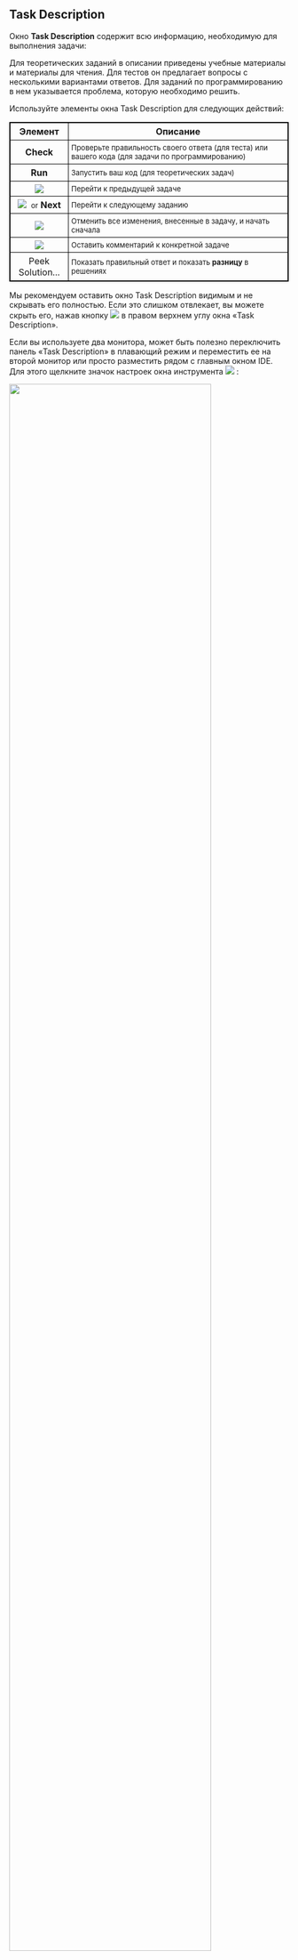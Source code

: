 ## Task Description

Окно **Task Description** содержит всю информацию, необходимую для выполнения задачи:

Для теоретических заданий в описании приведены учебные материалы и материалы для чтения. Для тестов он предлагает вопросы с несколькими вариантами ответов. Для заданий по программированию в нем указывается проблема, которую необходимо решить.

Используйте элементы окна Task Description для следующих действий:

| Элемент                                                          | Описание                                                                                                             |
|------------------------------------------------------------------|-------------------------------------------------------------------------------------------------------------------------|
| **Check**                                                        | <font size="-1">Проверьте правильность своего ответа (для теста) или вашего кода (для задачи по программированию)</font> |   
| **Run**                                                          | <font size="-1">Запустить ваш код (для теоретических задач)</font>                                                          |
| ![](images/back.svg)                                             | <font size="-1">Перейти к предыдущей задаче</font>                                                                          |    
| ![](images/forward.svg) &nbsp;<font size="-1">or</font> **Next** | <font size="-1">Перейти к следующему заданию</font>                                                                              | 
| ![](images/reset.svg)                                            | <font size="-1">Отменить все изменения, внесенные в задачу, и начать сначала</font>                                  | 
| ![](images/commentTask.svg)                                      | <font size="-1">Оставить комментарий к конкретной задаче</font>                                                             | 
| <a>Peek Solution...</a>                                          | <font size="-1">Показать правильный ответ и показать <b>разницу</b> в решениях</font>                                               |

Мы рекомендуем оставить окно Task Description видимым и не скрывать его полностью. Если это слишком отвлекает, вы можете скрыть его, нажав кнопку ![](images/hideToolWindow.svg) в правом верхнем углу окна «Task Description».

Если вы используете два монитора, может быть полезно переключить панель «Task Description» в плавающий режим и переместить ее на второй монитор или просто разместить рядом с главным окном IDE. Для этого щелкните значок настроек окна инструмента ![](images/gear.svg) :

<img src="images/edu_task_description_window_settings.png" width="85%"/>

<style>
img {
  display: inline !important;
}

table, th, td {
  border: 1px solid black;
  border-collapse: collapse;
}

th, td {
  padding: 5px;
}

table td:nth-child(1) {
    text-align: center;
}
</style>